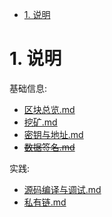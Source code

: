 <!-- TOC -->

- [1. 说明](#1-说明)

<!-- /TOC -->


<a id="markdown-1-说明" name="1-说明"></a>
# 1. 说明

基础信息:  
* [区块总览.md](./release-区块总览.md)
* [挖矿.md](./release-挖矿.md)
* [密钥与地址.md](./release-密钥与地址.md)
* ~~[数据签名.md](./release-数据签名.md)~~

实践: 
* [源码编译与调试.md](./release-源码编译与调试.md)
* [私有链.md](./release-私有链.md)
